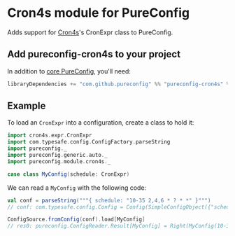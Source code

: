 
# Cron4s module for PureConfig

Adds support for [Cron4s](https://alonsodomin.github.io/cron4s/)'s CronExpr class to PureConfig.

## Add pureconfig-cron4s to your project

In addition to [core PureConfig](https://github.com/pureconfig/pureconfig), you'll need:

```scala
libraryDependencies += "com.github.pureconfig" %% "pureconfig-cron4s" % "0.11.1"
```

## Example

To load an `CronExpr` into a configuration, create a class to hold it:

```scala
import cron4s.expr.CronExpr
import com.typesafe.config.ConfigFactory.parseString
import pureconfig._
import pureconfig.generic.auto._
import pureconfig.module.cron4s._

case class MyConfig(schedule: CronExpr)
```

We can read a `MyConfig` with the following code:

```scala
val conf = parseString("""{ schedule: "10-35 2,4,6 * ? * *" }""")
// conf: com.typesafe.config.Config = Config(SimpleConfigObject({"schedule":"10-35 2,4,6 * ? * *"}))

ConfigSource.fromConfig(conf).load[MyConfig]
// res0: pureconfig.ConfigReader.Result[MyConfig] = Right(MyConfig(10-35 2,4,6 * ? * *))
```

